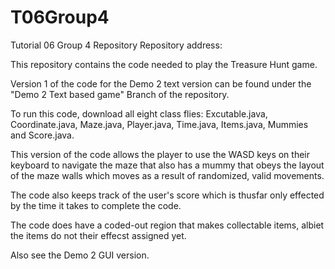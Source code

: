 # T06Group4
Tutorial 06 Group 4 Repository
Repository address: 

This repository contains the code needed to play the Treasure Hunt game.

Version 1 of the code for the Demo 2 text version can be found under the "Demo 2 Text based game" Branch of the repository.

To run this code, download all eight class flies: Excutable.java, Coordinate.java, Maze.java, Player.java, Time.java, Items.java, Mummies and Score.java.

This version of the code allows the player to use the WASD keys on their keyboard to navigate the maze that also has a mummy that obeys the layout of the maze walls which moves as a result of randomized, valid movements. 

The code also keeps track of the user's score which is thusfar only effected by the time it takes to complete the code. 

The code does have a coded-out region that makes collectable items, albiet the items do not their effecst assigned yet. 

Also see the Demo 2 GUI version.
